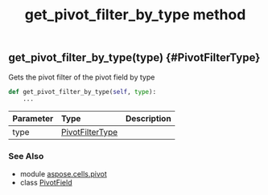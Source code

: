 ﻿---
title: get_pivot_filter_by_type method
second_title: Aspose.Cells for Python via .NET API References
description: 
type: docs
weight: 40
url: /aspose.cells.pivot/pivotfield/get_pivot_filter_by_type/
is_root: false
---

## get_pivot_filter_by_type(type) {#PivotFilterType}

Gets the pivot filter of the pivot field by type



```python
def get_pivot_filter_by_type(self, type):
    ...
```


| Parameter | Type | Description |
| :- | :- | :- |
| type | [PivotFilterType](/cells/python-net/aspose.cells.pivot/pivotfiltertype) |  |



### See Also
* module [aspose.cells.pivot](../../)
* class [PivotField](/cells/python-net/aspose.cells.pivot/pivotfield)

